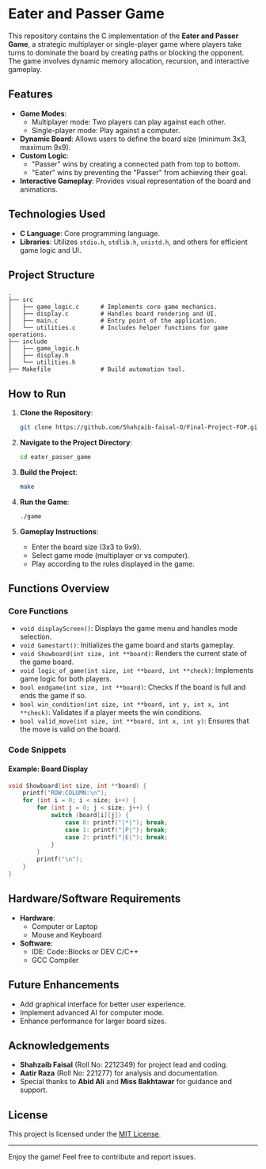 # Eater and Passer Game

This repository contains the C implementation of the **Eater and Passer Game**, a strategic multiplayer or single-player game where players take turns to dominate the board by creating paths or blocking the opponent. The game involves dynamic memory allocation, recursion, and interactive gameplay.

## Features

- **Game Modes**:
  - Multiplayer mode: Two players can play against each other.
  - Single-player mode: Play against a computer.
- **Dynamic Board**: Allows users to define the board size (minimum 3x3, maximum 9x9).
- **Custom Logic**:
  - "Passer" wins by creating a connected path from top to bottom.
  - "Eater" wins by preventing the "Passer" from achieving their goal.
- **Interactive Gameplay**: Provides visual representation of the board and animations.

## Technologies Used

- **C Language**: Core programming language.
- **Libraries**: Utilizes `stdio.h`, `stdlib.h`, `unistd.h`, and others for efficient game logic and UI.

## Project Structure

```
.
├── src
│   ├── game_logic.c      # Implements core game mechanics.
│   ├── display.c         # Handles board rendering and UI.
│   ├── main.c            # Entry point of the application.
│   └── utilities.c       # Includes helper functions for game operations.
├── include
│   ├── game_logic.h
│   ├── display.h
│   └── utilities.h
├── Makefile              # Build automation tool.
```

## How to Run

1. **Clone the Repository**:

   ```bash
   git clone https://github.com/Shahzaib-faisal-O/Final-Project-FOP.git
   ```

2. **Navigate to the Project Directory**:

   ```bash
   cd eater_passer_game
   ```

3. **Build the Project**:

   ```bash
   make
   ```

4. **Run the Game**:

   ```bash
   ./game
   ```

5. **Gameplay Instructions**:
   - Enter the board size (3x3 to 9x9).
   - Select game mode (multiplayer or vs computer).
   - Play according to the rules displayed in the game.

## Functions Overview

### Core Functions

- `void displayScreen()`: Displays the game menu and handles mode selection.
- `void Gamestart()`: Initializes the game board and starts gameplay.
- `void Showboard(int size, int **board)`: Renders the current state of the game board.
- `void logic_of_game(int size, int **board, int **check)`: Implements game logic for both players.
- `bool endgame(int size, int **board)`: Checks if the board is full and ends the game if so.
- `bool win_condition(int size, int **board, int y, int x, int **check)`: Validates if a player meets the win conditions.
- `bool valid_move(int size, int **board, int x, int y)`: Ensures that the move is valid on the board.

### Code Snippets

#### Example: Board Display

```c
void Showboard(int size, int **board) {
    printf("ROW:COLUMN:\n");
    for (int i = 0; i < size; i++) {
        for (int j = 0; j < size; j++) {
            switch (board[i][j]) {
                case 0: printf("|*|"); break;
                case 1: printf("|P|"); break;
                case 2: printf("|E|"); break;
            }
        }
        printf("\n");
    }
}
```

## Hardware/Software Requirements

- **Hardware**:
  - Computer or Laptop
  - Mouse and Keyboard
- **Software**:
  - IDE: Code::Blocks or DEV C/C++
  - GCC Compiler

## Future Enhancements

- Add graphical interface for better user experience.
- Implement advanced AI for computer mode.
- Enhance performance for larger board sizes.

## Acknowledgements

- **Shahzaib Faisal** (Roll No: 2212349) for project lead and coding.
- **Aatir Raza** (Roll No: 221277) for analysis and documentation.
- Special thanks to **Abid Ali** and **Miss Bakhtawar** for guidance and support.

## License

This project is licensed under the [MIT License](LICENSE).

---

Enjoy the game! Feel free to contribute and report issues.
